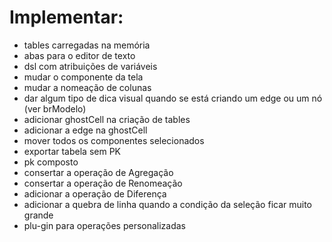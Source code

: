 # Implementar:

- tables carregadas na memória
- abas para o editor de texto
- dsl com atribuições de variáveis
- mudar o componente da tela
- mudar a nomeação de colunas
- dar algum tipo de dica visual quando se está criando um edge ou um nó (ver brModelo)
- adicionar ghostCell na criação de tables
- adicionar a edge na ghostCell
- mover todos os componentes selecionados 
- exportar tabela sem PK
- pk composto
- consertar a operação de Agregação
- consertar a operação de Renomeação
- adicionar a operação de Diferença
- adicionar a quebra de linha quando a condição da seleção ficar muito grande
- plu-gin para operações personalizadas


